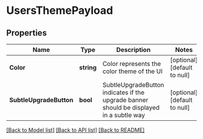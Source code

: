 # UsersThemePayload

## Properties
Name | Type | Description | Notes
------------ | ------------- | ------------- | -------------
**Color** | **string** | Color represents the color theme of the UI | [optional] [default to null]
**SubtleUpgradeButton** | **bool** | SubtleUpgradeButton indicates if the upgrade banner should be displayed in a subtle way | [optional] [default to null]

[[Back to Model list]](../README.md#documentation-for-models) [[Back to API list]](../README.md#documentation-for-api-endpoints) [[Back to README]](../README.md)


